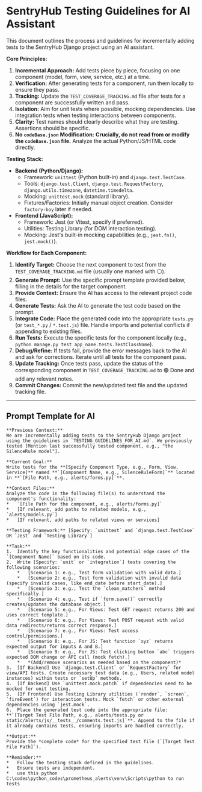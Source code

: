 # SentryHub Testing Guidelines for AI Assistant

This document outlines the process and guidelines for incrementally adding tests to the SentryHub Django project using an AI assistant.

**Core Principles:**

1.  **Incremental Approach:** Add tests piece by piece, focusing on one component (model, form, view, service, etc.) at a time.
2.  **Verification:** After generating tests for a component, run them locally to ensure they pass.
3.  **Tracking:** Update the `TEST_COVERAGE_TRACKING.md` file after tests for a component are successfully written and pass.
4.  **Isolation:** Aim for unit tests where possible, mocking dependencies. Use integration tests when testing interactions between components.
5.  **Clarity:** Test names should clearly describe what they are testing. Assertions should be specific.
6.  **No `codeBase.json` Modification:** **Crucially, do not read from or modify the `codeBase.json` file.** Analyze the actual Python/JS/HTML code directly.

**Testing Stack:**

*   **Backend (Python/Django):**
    *   Framework: `unittest` (Python built-in) and `django.test.TestCase`.
    *   Tools: `django.test.Client`, `django.test.RequestFactory`, `django.utils.timezone`, `datetime.timedelta`.
    *   Mocking: `unittest.mock` (standard library).
    *   Fixtures/Factories: Initially manual object creation. Consider `factory-boy` later if needed.
*   **Frontend (JavaScript):**
    *   Framework: Jest (or Vitest, specify if preferred).
    *   Utilities: Testing Library (for DOM interaction testing).
    *   Mocking: Jest's built-in mocking capabilities (e.g., `jest.fn()`, `jest.mock()`).

**Workflow for Each Component:**

1.  **Identify Target:** Choose the next component to test from the `TEST_COVERAGE_TRACKING.md` file (usually one marked with ⚪️).
2.  **Generate Prompt:** Use the specific prompt template provided below, filling in the details for the target component.
3.  **Provide Context:** Ensure the AI has access to the relevant project code files.
4.  **Generate Tests:** Ask the AI to generate the test code based on the prompt.
5.  **Integrate Code:** Place the generated code into the appropriate `tests.py` (or `test_*.py` / `*.test.js`) file. Handle imports and potential conflicts if appending to existing files.
6.  **Run Tests:** Execute the specific tests for the component locally (e.g., `python manage.py test app_name.tests.TestClassName`).
7.  **Debug/Refine:** If tests fail, provide the error messages back to the AI and ask for corrections. Iterate until all tests for the component pass.
8.  **Update Tracking:** Once tests pass, update the status of the corresponding component in `TEST_COVERAGE_TRACKING.md` to 🟢 Done and add any relevant notes.
9.  **Commit Changes:** Commit the new/updated test file and the updated tracking file.

---

## Prompt Template for AI

```text
**Previous Context:**
We are incrementally adding tests to the SentryHub Django project using the guidelines in `TESTING_GUIDELINES_FOR_AI.md`. We previously tested [Mention last successfully tested component, e.g., "the SilenceRule model"].

**Current Goal:**
Write tests for the **[Specify Component Type, e.g., Form, View, Service]** named **`[Component Name, e.g., SilenceRuleForm]`** located in **`[File Path, e.g., alerts/forms.py]`**.

**Context Files:**
Analyze the code in the following file(s) to understand the component's functionality:
*   `[File Path for the component, e.g., alerts/forms.py]`
*   [If relevant, add paths to related models, e.g., `alerts/models.py`]
*   [If relevant, add paths to related views or services]

**Testing Framework:** [Specify: `unittest` and `django.test.TestCase` OR `Jest` and `Testing Library`]

**Task:**
1.  Identify the key functionalities and potential edge cases of the `[Component Name]` based on its code.
2.  Write [Specify: `unit` or `integration`] tests covering the following scenarios:
    *   [Scenario 1: e.g., Test form validation with valid data.]
    *   [Scenario 2: e.g., Test form validation with invalid data (specify invalid cases, like end_date before start_date).]
    *   [Scenario 3: e.g., Test the `clean_matchers` method specifically.]
    *   [Scenario 4: e.g., Test if `form.save()` correctly creates/updates the database object.]
    *   [Scenario 5: e.g., For Views: Test GET request returns 200 and uses correct template.]
    *   [Scenario 6: e.g., For Views: Test POST request with valid data redirects/returns correct response.]
    *   [Scenario 7: e.g., For Views: Test access control/permissions.]
    *   [Scenario 8: e.g., For JS: Test function `xyz` returns expected output for inputs A and B.]
    *   [Scenario 9: e.g., For JS: Test clicking button `abc` triggers expected DOM change or API call (mock fetch).]
    *   *(Add/remove scenarios as needed based on the component)*
3.  [If Backend] Use `django.test.Client` or `RequestFactory` for view/API tests. Create necessary test data (e.g., Users, related model instances) within tests or `setUp` methods.
4.  [If Backend] Use `unittest.mock.patch` if dependencies need to be mocked for unit testing.
5.  [If Frontend] Use Testing Library utilities (`render`, `screen`, `fireEvent`) for interaction tests. Mock `fetch` or other external dependencies using `jest.mock`.
6.  Place the generated test code into the appropriate file: **`[Target Test File Path, e.g., alerts/tests.py or static/alerts/js/__tests__/comments.test.js]`**. Append to the file if it already contains tests, ensuring imports are handled correctly.

**Output:**
Provide the *complete code* for the specified test file (`[Target Test File Path]`).

**Reminder:**
*   Follow the testing stack defined in the guidelines.
*   Ensure tests are independent.
*   use this python C:\codes\python_codes\prometheus_alerts\venv\Scripts\python to run tests